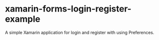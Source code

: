 # xamarin-forms-login-register-example
A simple Xamarin application for login and register with using Preferences.
